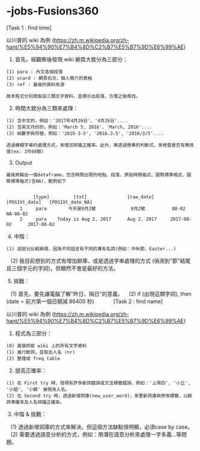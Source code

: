 # -jobs-Fusions360

[Task 1 : find time]
  
  以川普的 wiki 為例 (https://zh.m.wikipedia.org/zh-hant/%E5%94%90%E7%B4%8D%C2%B7%E5%B7%9D%E6%99%AE)
  
  1. 首先，經觀察後發現 wiki 網頁大致分為三部分：
  
    (1) para : 內文各個段落
    (2) vcard : 網頁右方，個人簡介的表格
    (3) ref : 最後的資料來源
    
    故本程式分別爬取這三類文字資料，並標示出段落，方便之後尋找。
    
  2. 時間大致分為三類來處理：
  
    (1) 含中文的，例如：'2017年4月26日'、'4月26日'....
    (2) 含英文月份的，例如：'March 5, 2016'、'March, 2016'....
    (3) 純數字與符號，例如：'2016-3-5', '2016.3.5', '2016/3/5'....
    
    透過模糊字串的處理方式，來增加辨識正確率。此外，再透過簡單的判斷式，來檢查是否有無效值(ex: 3月68號)
    
  3. Output
  
    最後將輸出一個dataframe，包含時間出現的地點、段落、原始時間格式、國際標準格式、國際標準格式(含NA)，範例如下
    
    
              [type]         [txt]               [raw_date]    [POSIXt_date]   [POSIXt_date_NA]
         1     para        今天是8月2號             8月2號          08-02           NA-08-02
         2     para    Today is Aug 2, 2017      Aug 2, 2017     2017-08-02      2017-08-02
              
  4. 中階：
  
    (1) 這部分比較麻煩，因為不同語言有不同的專有名詞(例如：中秋節、Easter...)
    (2) 我目前想到的方式有增加辭庫、或是透過字串處理的方式 (偵測到"節"結尾且三個字元的字詞)，但顯然不會是最好的方法。
    
  5. 挑戰：
  
    (1) 首先，要先讓電腦了解"昨日、隔日"的意義。
    (2) if (出現這類字詞), then (date = 前方第一個日期減 86400 秒)
             
[Task 2 : find name]

  以川普的 wiki 為例 (https://zh.m.wikipedia.org/zh-hant/%E5%94%90%E7%B4%8D%C2%B7%E5%B7%9D%E6%99%AE)
  
  1. 程式為三部分：
  
    (0) 直接抓取 wiki 上的所有文字資料
    (1) 進行斷詞，並取出人名 (nr)
    (2) 整理成 freq table
    
    
  2. 提高正確率：
  
    (1) 在 First try 時，發現有許多斷詞錯誤或文法標籤錯誤，例如：'上周四', '小丘', '小姐', '小鎮' 被視為人名。
    (2) 在 Second try 時，透過新增詞庫(new_user_word)，來更新詞庫與修改標籤，以斷詞準確率及人名辨識正確率。
    
    
  3. 中階 & 挑戰：
  
    (1) 透過新增詞庫的方式來解決。但這個方法缺點很明顯，必須case by case。
    (2) 需要透過語意分析的方式，例如：用潛在語意分析來處理一字多義...等問題。
 
